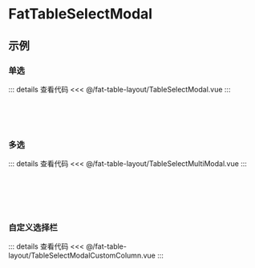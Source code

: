 # FatTableSelectModal

## 示例

<script setup>
  import Modal from './TableSelectModal.vue'
  import ModalMulti from './TableSelectMultiModal.vue'
  import ModalCustomColumn from './TableSelectModalCustomColumn.vue'

</script>

### 单选

<ClientOnly>
  <div class="wk-demo"><Modal /></div>
</ClientOnly>

::: details 查看代码
<<< @/fat-table-layout/TableSelectModal.vue
:::

<br>
<br>
<br>

### 多选

<ClientOnly>
  <div class="wk-demo"><ModalMulti /></div>
</ClientOnly>

::: details 查看代码
<<< @/fat-table-layout/TableSelectMultiModal.vue
:::

<br>
<br>
<br>
<br>

### 自定义选择栏

<ClientOnly>
  <div class="wk-demo"><ModalCustomColumn /></div>
</ClientOnly>

::: details 查看代码
<<< @/fat-table-layout/TableSelectModalCustomColumn.vue
:::
